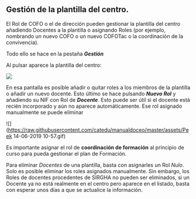 ## Gestión de la plantilla del centro.

El Rol de COFO o el de dirección pueden gestionar la plantilla del centro añadiendo Docentes a la plantilla o asignando Roles (por ejemplo, nombrando un nuevo COFO o un nuevo COFOTac o la coordinación de la convivencia).

Todo ello se hace en la pestaña _**Gestión**_

Al pulsar aparece la plantilla del centro:

![](https://raw.githubusercontent.com/catedu/manualdoceo/master/assets/Selección_734.png)

En esa pantalla es posible añadir o quitar roles a los miembros de la plantilla o añadir un nuevo docente. Esto último se hace pulsando **_Nuevo Rol_** y añadiendo su NIF con Rol de _**Docente**_. Esto puede ser útil si el docente está recién incorporado y aún no aparece automáticamente. Ese rol asignado manualmente se puede eliminar 

![](https://raw.githubusercontent.com/catedu/manualdoceo/master/assets/Peek 14-06-2019 10-57.gif)

Es importante asignar el rol de **coordinación de formación** al principio de curso para pueda gestionar el plan de Formación.

Para eliminar _Docentes_ de una plantilla, basta con asignarles un Rol _Nulo_. Solo es posible eliminar los roles asignados manualmente. Sin embargo, los Roles de docentes procedentes de SIRGHA no pueden ser eliminados, si un Docente ya no está realmente en el centro pero aparece en el listado, basta con esperar unos días a que se actualice la información.